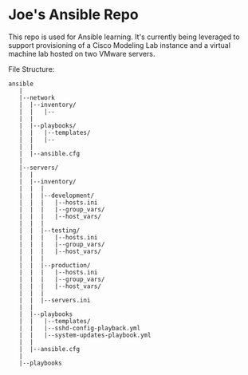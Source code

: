 
# Joe's Ansible Repo #

This repo is used for Ansible learning. It's currently being leveraged to support provisioning of a Cisco Modeling Lab instance and a virtual machine lab hosted on two VMware servers.

File Structure:

```text
ansible
   |
   |--network
   |  |--inventory/
   |  |   |--
   |  |
   |  |--playbooks/
   |  |   |--templates/
   |  |   |--
   |  |
   |  |--ansible.cfg
   |
   |--servers/
   |  |
   |  |--inventory/
   |  |  |
   |  |  |--development/
   |  |  |   |--hosts.ini
   |  |  |   |--group_vars/
   |  |  |   |--host_vars/  
   |  |  |
   |  |  |--testing/
   |  |  |   |--hosts.ini
   |  |  |   |--group_vars/
   |  |  |   |--host_vars/
   |  |  |
   |  |  |--production/
   |  |  |   |--hosts.ini
   |  |  |   |--group_vars/
   |  |  |   |--host_vars/
   |  |  |
   |  |  |--servers.ini
   |  |
   |  |--playbooks
   |  |   |--templates/
   |  |   |--sshd-config-playback.yml
   |  |   |--system-updates-playbook.yml
   |  |
   |  |--ansible.cfg
   |
   |--playbooks
```
